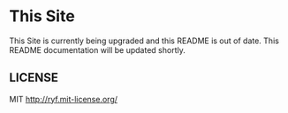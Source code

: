 # This Site

This Site is currently being upgraded and this README is out of date. This README documentation will be updated shortly.

## LICENSE

MIT <http://ryf.mit-license.org/>
